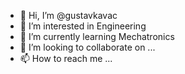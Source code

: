 - 👋 Hi, I’m @gustavkavac
- 👀 I’m interested in Engineering
- 🌱 I’m currently learning Mechatronics
- 💞️ I’m looking to collaborate on ...
- 📫 How to reach me ...

<!---
gustavkavac/gustavkavac is a ✨ special ✨ repository because its `README.md` (this file) appears on your GitHub profile.
You can click the Preview link to take a look at your changes.
--->
